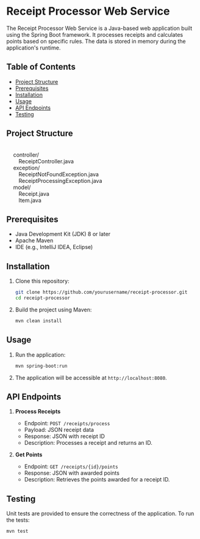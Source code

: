 # Receipt Processor Web Service

The Receipt Processor Web Service is a Java-based web application built using the Spring Boot framework. It processes receipts and calculates points based on specific rules. The data is stored in memory during the application's runtime.

## Table of Contents
- [Project Structure](#project-structure)
- [Prerequisites](#prerequisites)
- [Installation](#installation)
- [Usage](#usage)
- [API Endpoints](#api-endpoints)
- [Testing](#testing)

## Project Structure
<br> &emsp; controller/
<br> &emsp;&emsp; ReceiptController.java
<br> &emsp; exception/
<br> &emsp;&emsp; ReceiptNotFoundException.java
<br> &emsp;&emsp; ReceiptProcessingException.java
<br> &emsp; model/
<br> &emsp;&emsp; Receipt.java
<br> &emsp;&emsp; Item.java

## Prerequisites

- Java Development Kit (JDK) 8 or later
- Apache Maven
- IDE (e.g., IntelliJ IDEA, Eclipse)

## Installation

1. Clone this repository:

    ```bash
    git clone https://github.com/yourusername/receipt-processor.git
    cd receipt-processor
    ```

2. Build the project using Maven:

    ```bash
    mvn clean install
    ```

## Usage

1. Run the application:

    ```bash
    mvn spring-boot:run
    ```

2. The application will be accessible at `http://localhost:8080`.

## API Endpoints

1. **Process Receipts**

    - Endpoint: `POST /receipts/process`
    - Payload: JSON receipt data
    - Response: JSON with receipt ID
    - Description: Processes a receipt and returns an ID.

2. **Get Points**

    - Endpoint: `GET /receipts/{id}/points`
    - Response: JSON with awarded points
    - Description: Retrieves the points awarded for a receipt ID.

## Testing

Unit tests are provided to ensure the correctness of the application. To run the tests:

```bash
mvn test
